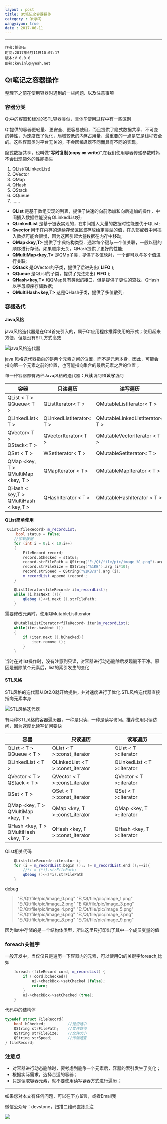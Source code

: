 ```yaml
---
layout : post
title: Qt笔记之容器操作
category : Qt学习
wangyiyun: true
date : 2017-06-11
---
```


******

    作者:鹅卵石
    时间:2017年6月11日10:07:17
    版本:V 0.0.0
    邮箱:kevinlq@yeah.net

<!-- more -->

## Qt笔记之容器操作
整理下之前在使用容器时遇到的一些问题，以及注意事项

### 容器分类
Qt中的容器和标准的STL容器类似，具体在使用过程中有一些区别

Qt提供的容器更轻量、更安全、更容易使用，而且提供了隐式数据共享、不可变的特性，为速度做了优化，局域较低的内存占用量，最重要的一点是它是线程安全的。这些容器类时平台无关的，不会因编译器不同而具有不同的实现。

隐式数据共享，也叫做"**写时复制(copy on write)**",在我们使用容器传递参数时妈不会出现额外的性能损失



1. QList(QLinkedList)
2. QVector
3. QMap
4. QHash
5. QStack
6. QQueue
7. ……


* **QList<T>** 是基于数组实现的列表，提供了快速的向前添加和向后追加的操作，中间插入数据性能没有QLinkedList好;
* **QLinkedList<T>** 是基于链表实现的，在中间插入大量的数据时性能要优于QList;
* **Qvector** 用于在内存的连续存储区区域存放给定类型的值，在头部或者中间插入数据可能会很慢，因为这回引起大量数据在内存中移动;
* **QMap<key,T>** 提供了字典结构类型，通常每个键与一个值关联，一般以键的顺序进行存储，如果顺序无关，QHash提供了更好的性能;
* **QMultiMap<key,T>** 是QMp子类，提供了多值映射，一个键可以与多个值进行关联;
* **QStack<T>** 是QVector的子类，提供了后进先出( **LIFO** );
* **QQueue<T>** 是QList的子类，提供了先进先出( **FIFO** );
* **QHash<key,T>** 和QMap具有类似的接口，但是提供了更快的查找，QHash以字母顺序存储数据;
* **QMultiHash<key,T>** 这是QHash子类，提供了多值散列;


### 容器迭代

#### Java风格

java风格迭代器是在Qt4首先引入的，属于Qt应用程序推荐使用的形式；使用起来方便，但是没有STL方式高效

![java风格迭代器](/res/img/blog/Qt学习/container_java.png)

java 风格迭代器指向的是两个元素之间的位置，而不是元素本身，因此，可能会指向第一个元素之前的位置，也可能指向集合的最后元素之后的位置；

每一种容器都有两种Java风格的迭代器：**只读**访问和**读写**访问

|容器 | 只读遍历 | 读写遍历|
|---|---|---|
|QList  &lt; T &gt; <br>QQueue&lt; T &gt; |QListIterator&lt; T &gt; | QMutableListIterator&lt; T &gt; |
|QLinkedList&lt; T &gt;|QLinkedListIterator&lt; T &gt;|QMutableLinkedListIterator&lt; T &gt;|
QVector&lt; T &gt;<br>QStack&lt; T &gt; |QVectorIterator&lt; T &gt; |QMutableVectorIterator &lt; T &gt;|
|QSet &lt; T &gt; |WSetIterator&lt; T &gt; |QMutableSetIterator&lt; T &gt;|
|QMap &lt;key, T &gt;<br>QMultiMap &lt;key, T &gt; |QMapIterator &lt; T &gt;| QMutableMapIterator &lt; T &gt;|
|QHash &lt; key,T &gt;<br> QMultiHash &lt; key,T &gt; |QHashIterator &lt; T &gt;| QMutableHashIterator &lt; T &gt;|

**QList简单使用**
```C++
 QList<fileRecord> m_recordList;
     bool status = false;
    //加载数据
    for (int i = 0;i < 10;i++)
    {
        FileRecord record;
        record.bChecked = status;
        record.strFilePath = QString("E:/Qt/file/pic/image_%1.png").arg(i);
        record.strFileSize = QString("%1KB").arg (i*10);
        record.strSpeed = QString("%1KB/s").arg (i);
        m_recordList.append (record);
    }
```

```C++
    QListIterator<fileRecord> i(m_recordList);
    while (i.hasNext ()){
        qDebug ()<<i.next ().strFilePath;
    }
```

需要修改元素时，使用QMutableListIterator
```C++
    QMutableListIterator<fileRecord> iter(m_recordList);
    while(iter.hasNext ())
    {
        if (iter.next ().bChecked){
            iter.remove ();
        }
    }
```
当时在对list操作时，没有注意到只读，对容器进行动态删除后发现删不干净。原因是删除某个元素后，list的索引发生的变化

#### STL风格

STL风格的迭代器从Qt2.0就开始提供，并对速度进行了优化.STL风格迭代器直接指向元素本身

![STL风格迭代器](/res/img/blog/Qt学习/container_stl.png)


有两种STL风格的容器遍历器，一种是只读，一种是读写访问。推荐使用只读访问，因为速度比读写访问要快

|容器 | 只读遍历 | 读写遍历|
|---|---|---|
|QList &lt; T &gt;<br>QQueue &lt; T &gt;|QList &lt; T &gt;::const_iterator |QList &lt; T &gt;::iterator |
|QLinkedList &lt; T &gt; |QLinkedList &lt; T &gt;::const_iterator |QLinkedList &lt; T &gt;::iterator |
|QVector &lt; T &gt;<br>QStack &lt; T &gt; |QVector &lt; T &gt;::const_iterator |QVector &lt; T &gt;::iterator|
|QSet &lt; T &gt; |QSet &lt; T &gt;::const_iterator |QSet &lt; T &gt;::iterator |
|QMap &lt;key, T &gt;<br>QMultiMap &lt;key, T &gt;|QMap &lt;key, T &gt;::const_iterator |QMap &lt;key, T &gt;::iterator|
|QHash &lt;key, T &gt;<br>QMultiHash &lt;key, T &gt; | QHash &lt;key, T &gt;::const_iterator |QHash &lt;key, T &gt;::iterator|

Qlist相关代码
```C++
    QList<fileRecord>::iterator i;
    for (i = m_recordList.begin ();i != m_recordList.end ();++i){
        //*i = (*i).strFilePath;
        qDebug ()<<(*i).strFilePath;
    }
```

debug

>"E:/Qt/file/pic/image_0.png" 
"E:/Qt/file/pic/image_1.png" 
"E:/Qt/file/pic/image_2.png" 
"E:/Qt/file/pic/image_3.png" 
"E:/Qt/file/pic/image_4.png" 
"E:/Qt/file/pic/image_5.png" 
"E:/Qt/file/pic/image_6.png" 
"E:/Qt/file/pic/image_7.png" 
"E:/Qt/file/pic/image_8.png" 
"E:/Qt/file/pic/image_9.png"

因为list中存储的是一个结构体类型，所以这里只打印出了其中一个成员变量的值

### foreach关键字

一般开发中，当仅仅只是遍历一下容器内的元素，可以使用Qt的关键字foreach,比如
```C++
    foreach (fileRecord cord, m_recordList) {
        if (!cord.bChecked){
            ui->checkBox->setChecked (false);
            return;
        }
        ui->checkBox->setChecked (true);
    }
```

代码中的结构体
```C++
typedef struct FileRecord{
    bool bChecked;          //是否选中
    QString strFilePath;    //文件路径
    QString strFileSize;    //文件大小
    QString strSpeed;       //传输速度
} fileRecord;
```

### 注意点
* 对容器进行动态删除时，要考虑到删除一个元素后，容器的索引发生了变化；
* 根据实际需求，选择合适的容器；
* 只是读取容器元素，就不要使用读写容器方式进行遍历；

---

如果您对本文有任何问题，可以在下方留言，或者Email我 

微信公众号：devstone，扫描二维码直接关注

![](/res/img/blog/qrcode_for_devstone.jpg)